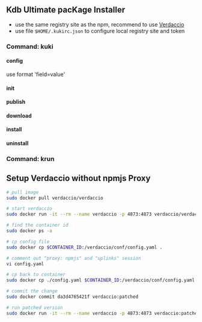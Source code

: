 ## Kdb Ultimate pacKage Installer

- use the same registry site as the npm, recommend to use [Verdaccio](https://verdaccio.org/)
- use file `$HOME/.kukirc.json` to configure local registry site and token

### Command: kuki

#### config

use format 'field=value'

#### init

#### publish

#### download

#### install

#### uninstall

### Command: krun

## Setup Verdaccio without npmjs Proxy

```bash
# pull image
sudo docker pull verdaccio/verdaccio

# start verdaccio
sudo docker run -it --rm --name verdaccio -p 4873:4873 verdaccio/verdaccio

# find the container id
sudo docker ps -a

# cp config file
sudo docker cp $CONTAINER_ID:/verdaccio/conf/config.yaml .

# comment out "proxy: npmjs" and "uplinks" session
vi config.yaml

# cp back to container
sudo docker cp ./config.yaml $CONTAINER_ID:/verdaccio/conf/config.yaml

# commit the change
sudo docker commit da3d4765421f verdaccio:patched

# run patched version
sudo docker run -it --rm --name verdaccio -p 4873:4873 verdaccio:patched
```
